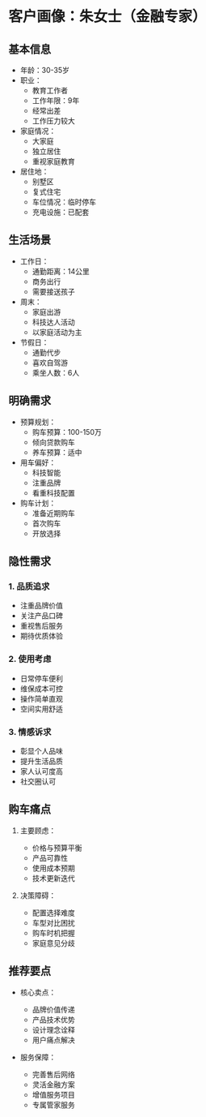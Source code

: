 # 客户画像：朱女士（金融专家）

## 基本信息
- 年龄：30-35岁
- 职业：
  - 教育工作者
  - 工作年限：9年
  - 经常出差
  - 工作压力较大
- 家庭情况：
  - 大家庭
  - 独立居住
  - 重视家庭教育
- 居住地：
  - 别墅区
  - 复式住宅
  - 车位情况：临时停车
  - 充电设施：已配套

## 生活场景
- 工作日：
  - 通勤距离：14公里
  - 商务出行
  - 需要接送孩子
- 周末：
  - 家庭出游
  - 科技达人活动
  - 以家庭活动为主
- 节假日：
  - 通勤代步
  - 喜欢自驾游
  - 乘坐人数：6人

## 明确需求
- 预算规划：
  - 购车预算：100-150万
  - 倾向贷款购车
  - 养车预算：适中
- 用车偏好：
  - 科技智能
  - 注重品牌
  - 看重科技配置
- 购车计划：
  - 准备近期购车
  - 首次购车
  - 开放选择

## 隐性需求
### 1. 品质追求
- 注重品牌价值
- 关注产品口碑
- 重视售后服务
- 期待优质体验

### 2. 使用考虑
- 日常停车便利
- 维保成本可控
- 操作简单直观
- 空间实用舒适

### 3. 情感诉求
- 彰显个人品味
- 提升生活品质
- 家人认可度高
- 社交圈认可

## 购车痛点
1. 主要顾虑：
   - 价格与预算平衡
   - 产品可靠性
   - 使用成本预期
   - 技术更新迭代

2. 决策障碍：
   - 配置选择难度
   - 车型对比困扰
   - 购车时机把握
   - 家庭意见分歧

## 推荐要点
- 核心卖点：
  - 品牌价值传递
  - 产品技术优势
  - 设计理念诠释
  - 用户痛点解决

- 服务保障：
  - 完善售后网络
  - 灵活金融方案
  - 增值服务项目
  - 专属管家服务
